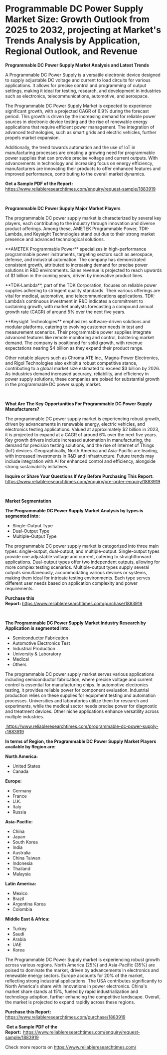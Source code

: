 <p><h1>Programmable DC Power Supply Market Size: Growth Outlook from 2025 to 2032, projecting at Market's Trends Analysis by Application, Regional Outlook, and Revenue</h1></p><p><strong>Programmable DC Power Supply Market Analysis and Latest Trends</strong></p>
<p><p>A Programmable DC Power Supply is a versatile electronic device designed to supply adjustable DC voltage and current to load circuits for various applications. It allows for precise control and programming of output settings, making it ideal for testing, research, and development in industries such as electronics, telecommunications, automotive, and aerospace.</p><p>The Programmable DC Power Supply Market is expected to experience significant growth, with a projected CAGR of 6.9% during the forecast period. This growth is driven by the increasing demand for reliable power sources in electronic device testing and the rise of renewable energy applications that require efficient power management. The integration of advanced technologies, such as smart grids and electric vehicles, further propels market expansion. </p><p>Additionally, the trend towards automation and the use of IoT in manufacturing processes are creating a growing need for programmable power supplies that can provide precise voltage and current outputs. With advancements in technology and increasing focus on energy efficiency, manufacturers are innovating their products to offer enhanced features and improved performance, contributing to the overall market dynamics.</p></p>
<p><strong>Get a Sample PDF of the Report:&nbsp;</strong> <a href="https://www.reliableresearchtimes.com/enquiry/request-sample/1883919?utm_campaign=3007&utm_medium=2&utm_source=Github&utm_content=ia&utm_term=06042025&utm_id=programmable-dc-power-supply">https://www.reliableresearchtimes.com/enquiry/request-sample/1883919</a></p>
<p>&nbsp;</p>
<p><strong>Programmable DC Power Supply Major Market Players</strong></p>
<p><p>The programmable DC power supply market is characterized by several key players, each contributing to the industry through innovation and diverse product offerings. Among these, AMETEK Programmable Power, TDK-Lambda, and Keysight Technologies stand out due to their strong market presence and advanced technological solutions.</p><p>**AMETEK Programmable Power** specializes in high-performance programmable power instruments, targeting sectors such as aerospace, defense, and industrial automation. The company has demonstrated consistent growth, attributed to increasing demand for precise power solutions in R&D environments. Sales revenue is projected to reach upwards of $1 billion in the coming years, driven by innovative product lines.</p><p>**TDK-Lambda**, part of the TDK Corporation, focuses on reliable power supplies adhering to stringent quality standards. Their various offerings are vital for medical, automotive, and telecommunications applications. TDK-Lambda’s continuous investment in R&D indicates a commitment to sustaining growth, with market analysts forecasting a compound annual growth rate (CAGR) of around 5% over the next five years.</p><p>**Keysight Technologies** emphasizes software-driven solutions and modular platforms, catering to evolving customer needs in test and measurement scenarios. Their programmable power supplies integrate advanced features like remote monitoring and control, bolstering market demand. The company is positioned for solid growth, with revenue expectations nearing $4 billion as they expand their product range.</p><p>Other notable players such as Chroma ATE Inc., Magna-Power Electronics, and Rigol Technologies also exhibit a robust competitive stance, contributing to a global market size estimated to exceed $3 billion by 2026. As industries demand increased accuracy, reliability, and efficiency in power supply solutions, these companies are poised for substantial growth in the programmable DC power supply market.</p></p>
<p>&nbsp;</p>
<p><strong>What Are The Key Opportunities For Programmable DC Power Supply Manufacturers?</strong></p>
<p><p>The programmable DC power supply market is experiencing robust growth, driven by advancements in renewable energy, electric vehicles, and electronics testing applications. Valued at approximately $2 billion in 2023, it is projected to expand at a CAGR of around 6% over the next five years. Key growth drivers include increased automation in manufacturing, the demand for precision testing solutions, and the rise of Internet of Things (IoT) devices. Geographically, North America and Asia-Pacific are leading, with increased investments in R&D and infrastructure. Future trends may include integration with AI for enhanced control and efficiency, alongside strong sustainability initiatives.</p></p>
<p><strong>Inquire or Share Your Questions If Any Before Purchasing This Report:</strong> <a href="https://www.reliableresearchtimes.com/enquiry/pre-order-enquiry/1883919?utm_campaign=3007&utm_medium=2&utm_source=Github&utm_content=ia&utm_term=06042025&utm_id=programmable-dc-power-supply">https://www.reliableresearchtimes.com/enquiry/pre-order-enquiry/1883919</a></p>
<p>&nbsp;</p>
<p><strong>Market Segmentation</strong></p>
<p><strong>The Programmable DC Power Supply Market Analysis by types is segmented into:</strong></p>
<p><ul><li>Single-Output Type</li><li>Dual-Output Type</li><li>Multiple-Output Type</li></ul></p>
<p><p>The programmable DC power supply market is categorized into three main types: single-output, dual-output, and multiple-output. Single-output types provide one adjustable voltage and current, catering to straightforward applications. Dual-output types offer two independent outputs, allowing for more complex testing scenarios. Multiple-output types supply several outputs simultaneously, accommodating various devices or systems, making them ideal for intricate testing environments. Each type serves different user needs based on application complexity and power requirements.</p></p>
<p><strong>Purchase this Report:&nbsp;</strong><a href="https://www.reliableresearchtimes.com/purchase/1883919?utm_campaign=3007&utm_medium=2&utm_source=Github&utm_content=ia&utm_term=06042025&utm_id=programmable-dc-power-supply">https://www.reliableresearchtimes.com/purchase/1883919</a></p>
<p>&nbsp;</p>
<p><strong>The Programmable DC Power Supply Market Industry Research by Application is segmented into:</strong></p>
<p><ul><li>Semiconductor Fabrication</li><li>Automotive Electronics Test</li><li>Industrial Production</li><li>University & Laboratory</li><li>Medical</li><li>Others</li></ul></p>
<p><p>The programmable DC power supply market serves various applications including semiconductor fabrication, where precise voltage and current control is essential for manufacturing chips. In automotive electronics testing, it provides reliable power for component evaluation. Industrial production relies on these supplies for equipment testing and automation processes. Universities and laboratories utilize them for research and experiments, while the medical sector needs precise power for diagnostic and treatment devices. Other niche applications enhance versatility across multiple industries.</p></p>
<p><a href="https://www.reliableresearchtimes.com/programmable-dc-power-supply-r1883919?utm_campaign=3007&utm_medium=2&utm_source=Github&utm_content=ia&utm_term=06042025&utm_id=programmable-dc-power-supply">&nbsp;https://www.reliableresearchtimes.com/programmable-dc-power-supply-r1883919</a></p>
<p><strong>In terms of Region, the Programmable DC Power Supply Market Players available by Region are:</strong></p>
<p>
    <p> <strong> North America: </strong>
        <ul>
            <li>United States</li>
            <li>Canada</li>
        </ul>
        </p> 
    <p> <strong> Europe: </strong>
        <ul>
            <li>Germany</li>
            <li>France</li>
            <li>U.K.</li>
            <li>Italy</li>
            <li>Russia</li>
        </ul>
        </p> 
    <p> <strong> Asia-Pacific: </strong>
        <ul>
            <li>China</li>
            <li>Japan</li>
            <li>South Korea</li>
            <li>India</li>
            <li>Australia</li>
            <li>China Taiwan</li>
            <li>Indonesia</li>
            <li>Thailand</li>
            <li>Malaysia</li>
        </ul>
        </p> 
    <p> <strong> Latin America: </strong>
        <ul>
            <li>Mexico</li>
            <li>Brazil</li>
            <li>Argentina Korea</li>
            <li>Colombia</li>
        </ul>
        </p> 
    <p> <strong> Middle East & Africa: </strong>
        <ul>
            <li>Turkey</li>
            <li>Saudi</li>
            <li>Arabia</li>
            <li>UAE</li>
            <li>Korea</li>
        </ul>
    </p>
    </p>
<p><p>The Programmable DC Power Supply market is experiencing robust growth across various regions. North America (25%) and Asia-Pacific (35%) are poised to dominate the market, driven by advancements in electronics and renewable energy sectors. Europe accounts for 20% of the market, reflecting strong industrial applications. The USA contributes significantly to North America's share with innovations in power electronics. China's market share stands at 15%, fueled by rapid industrialization and technology adoption, further enhancing the competitive landscape. Overall, the market is projected to expand rapidly across these regions.</p></p>
<p><strong>Purchase this Report: </strong><a href="https://www.reliableresearchtimes.com/purchase/1883919?utm_campaign=3007&utm_medium=2&utm_source=Github&utm_content=ia&utm_term=06042025&utm_id=programmable-dc-power-supply">https://www.reliableresearchtimes.com/purchase/1883919</a></p>
<p>&nbsp;<strong>Get a Sample PDF of the Report:&nbsp;&nbsp;</strong><a href="https://www.reliableresearchtimes.com/enquiry/request-sample/1883919?utm_campaign=3007&utm_medium=2&utm_source=Github&utm_content=ia&utm_term=06042025&utm_id=programmable-dc-power-supply">https://www.reliableresearchtimes.com/enquiry/request-sample/1883919</a></p>
<p><strong></strong></p>
<p>Check more reports on <a href="https://www.reliableresearchtimes.com/?utm_campaign=3007&utm_medium=2&utm_source=Github&utm_content=ia&utm_term=06042025&utm_id=programmable-dc-power-supply">https://www.reliableresearchtimes.com/</a></p>